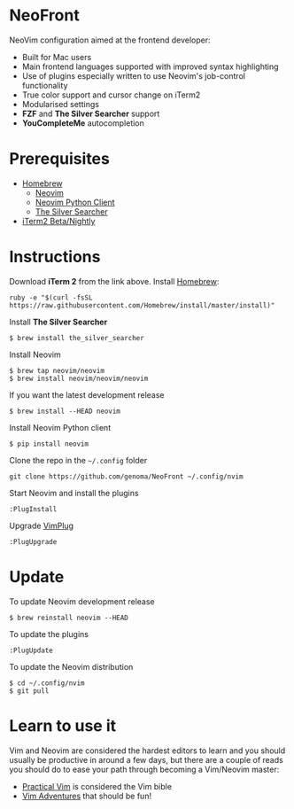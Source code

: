 NeoFront
========

NeoVim configuration aimed at the frontend developer:

- Built for Mac users
- Main frontend languages supported with improved syntax highlighting
- Use of plugins especially written to use Neovim's job-control functionality
- True color support and cursor change on iTerm2
- Modularised settings
- **FZF** and **The Silver Searcher** support
- **YouCompleteMe** autocompletion

# Prerequisites

- [Homebrew](http://brew.sh)
	- [Neovim](https://github.com/neovim/homebrew-neovim/blob/master/README.md)
	- [Neovim Python Client](https://github.com/neovim/python-client)
	- [The Silver Searcher](https://github.com/ggreer/the_silver_searcher)
- [iTerm2 Beta/Nightly](https://www.iterm2.com/downloads.html)

# Instructions

Download **iTerm 2** from the link above.
Install [Homebrew](http://brew.sh):

```
ruby -e "$(curl -fsSL https://raw.githubusercontent.com/Homebrew/install/master/install)"
```

Install **The Silver Searcher**

```
$ brew install the_silver_searcher
```

Install Neovim

```
$ brew tap neovim/neovim
$ brew install neovim/neovim/neovim
```

If you want the latest development release

```
$ brew install --HEAD neovim
```

Install Neovim Python client

```
$ pip install neovim
```

Clone the repo in the `~/.config` folder

```
git clone https://github.com/genoma/NeoFront ~/.config/nvim
```

Start Neovim and install the plugins

```
:PlugInstall
```

Upgrade [VimPlug](https://github.com/junegunn/vim-plug)

```
:PlugUpgrade
```

# Update

To update Neovim development release

```
$ brew reinstall neovim --HEAD
```

To update the plugins

```
:PlugUpdate
```

To update the Neovim distribution
```
$ cd ~/.config/nvim
$ git pull
```

# Learn to use it

Vim and Neovim are considered the hardest editors to learn and you should usually be productive in around a few days, but there are a couple of reads you should do to ease your path through becoming a Vim/Neovim master:

- [Practical Vim](http://www.amazon.com/Practical-Vim-Second-Speed-Thought-ebook/dp/B018T6ZVPK/ref=mt_kindle?_encoding=UTF8&me=) is considered the Vim bible
- [Vim Adventures](http://vim-adventures.com/) that should be fun!


